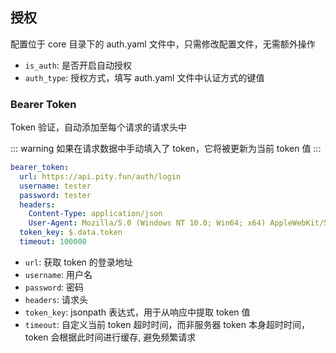 ## 授权

配置位于 core 目录下的 auth.yaml 文件中，只需修改配置文件，无需额外操作

- `is_auth`: 是否开启自动授权
- `auth_type`: 授权方式，填写 auth.yaml 文件中认证方式的键值

### Bearer Token

Token 验证，自动添加至每个请求的请求头中

::: warning
如果在请求数据中手动填入了 token，它将被更新为当前 token 值
:::

```yaml
bearer_token:
  url: https://api.pity.fun/auth/login
  username: tester
  password: tester
  headers:
    Content-Type: application/json
    User-Agent: Mozilla/5.0 (Windows NT 10.0; Win64; x64) AppleWebKit/537.36 (KHTML, like Gecko) Chrome/110.0.0.0 Safari/537.36
  token_key: $.data.token
  timeout: 100000
```

- `url`: 获取 token 的登录地址
- `username`: 用户名
- `password`: 密码
- `headers`: 请求头
- `token_key`: jsonpath 表达式，用于从响应中提取 token 值
- `timeout`: 自定义当前 token 超时时间，而非服务器 token 本身超时时间，token 会根据此时间进行缓存, 避免频繁请求 
